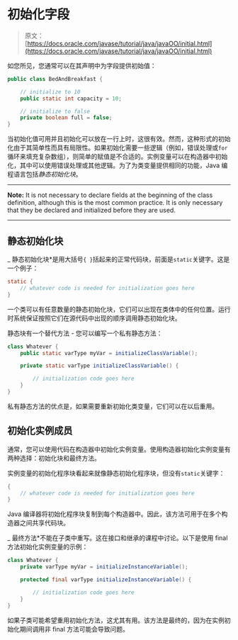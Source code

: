 # 初始化字段

> 原文： [https://docs.oracle.com/javase/tutorial/java/javaOO/initial.html](https://docs.oracle.com/javase/tutorial/java/javaOO/initial.html)

如您所见，您通常可以在其声明中为字段提供初始值：

```java
public class BedAndBreakfast {

    // initialize to 10
    public static int capacity = 10;

    // initialize to false
    private boolean full = false;
}

```

当初始化值可用并且初始化可以放在一行上时，这很有效。然而，这种形式的初始化由于其简单性而具有局限性。如果初始化需要一些逻辑（例如，错误处理或`for`循环来填充复杂数组），则简单的赋值是不合适的。实例变量可以在构造器中初始化，其中可以使用错误处理或其他逻辑。为了为类变量提供相同的功能，Java 编程语言包括*静态初始化块*。

* * *

**Note:** It is not necessary to declare fields at the beginning of the class definition, although this is the most common practice. It is only necessary that they be declared and initialized before they are used.

* * *

## 静态初始化块

_ 静态初始化块*是用大括号`{ }`括起来的正常代码块，前面是`static`关键字。这是一个例子：

```java
static {
    // whatever code is needed for initialization goes here
}

```

一个类可以有任意数量的静态初始化块，它们可以出现在类体中的任何位置。运行时系统保证按照它们在源代码中出现的顺序调用静态初始化块。

静态块有一个替代方法 - 您可以编写一个私有静态方法：

```java
class Whatever {
    public static varType myVar = initializeClassVariable();

    private static varType initializeClassVariable() {

        // initialization code goes here
    }
}

```

私有静态方法的优点是，如果需要重新初始化类变量，它们可以在以后重用。

## 初始化实例成员

通常，您可以使用代码在构造器中初始化实例变量。使用构造器初始化实例变量有两种选择：初始化块和最终方法。

实例变量的初始化程序块看起来就像静态初始化程序块，但没有`static`关键字：

```java
{
    // whatever code is needed for initialization goes here
}

```

Java 编译器将初始化程序块复制到每个构造器中。因此，该方法可用于在多个构造器之间共享代码块。

_ 最终方法*不能在子类中重写。这在接口和继承的课程中讨论。以下是使用 final 方法初始化实例变量的示例：

```java
class Whatever {
    private varType myVar = initializeInstanceVariable();

    protected final varType initializeInstanceVariable() {

        // initialization code goes here
    }
}

```

如果子类可能希望重用初始化方法，这尤其有用。该方法是最终的，因为在实例初始化期间调用非 final 方法可能会导致问题。